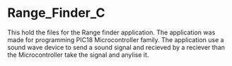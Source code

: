 # Range_Finder_C
This hold the files for the Range finder application.
The application was made for programming PIC18 Microcontroller family.
The application use a sound wave device to send a sound signal and recieved by a reciever than the Microcontroller take the signal and anylise it.
